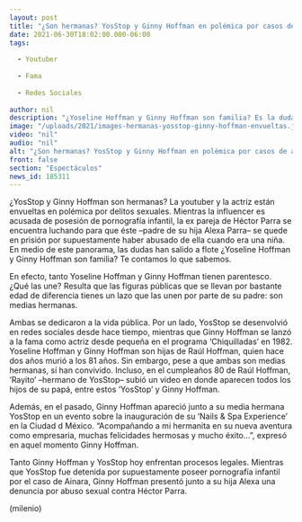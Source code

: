 ```yaml
---
layout: post
title: "¿Son hermanas? YosStop y Ginny Hoffman en polémica por casos de abuso; los lazos que las unen"
date: 2021-06-30T18:02:00.000-06:00
tags:
  
  - Youtuber
  
  - Fama
  
  - Redes Sociales
  
author: nil
description: "¿Yoseline Hoffman y Ginny Hoffman son familia? Es la duda que salió a flote, luego de que se revelara la detención de YosStop. "
image: "/uploads/2021/images-hermanas-yosstop-ginny-hoffman-envueltas.jpg"
video: "nil"
audio: "nil"
alt: "¿Son hermanas? YosStop y Ginny Hoffman en polémica por casos de abuso; los lazos que las unen"
front: false
section: "Espectáculos"
news_id: 185311
---
```


¿YosStop y Ginny Hoffman son hermanas? La youtuber y la actriz están envueltas en polémica por delitos sexuales. Mientras la influencer es acusada de posesión de pornografía infantil, la ex pareja de Héctor Parra se encuentra luchando para que éste –padre de su hija Alexa Parra– se quede en prisión por supuestamente haber abusado de ella cuando era una niña. En medio de este panorama, las dudas han salido a flote ¿Yoseline Hoffman y Ginny Hoffman son familia? Te contamos lo que sabemos. 

En efecto, tanto Yoseline Hoffman y Ginny Hoffman tienen parentesco. ¿Qué las une? Resulta que las figuras públicas que se llevan por bastante edad de diferencia tienes un lazo que las unen por parte de su padre: son medias hermanas. 

Ambas se dedicaron a la vida pública. Por un lado, YosStop se desenvolvió en redes sociales desde hace tiempo, mientras que Ginny Hoffman se lanzó a la fama como actriz desde pequeña en el programa ‘Chiquilladas’ en 1982. 
Yoseline Hoffman y Ginny Hoffman son hijas de Raúl Hoffman, quien hace dos años murió a los 81 años. Sin embargo, pese a que ambas son medias hermanas, sí han convivido. Incluso, en el cumpleaños 80 de Raúl Hoffman, ‘Rayito’ –hermano de YosStop– subió un video en donde aparecen todos los hijos de su papá, entre estos ‘YosStop’ y Ginny Hoffman. 

Además, en el pasado, Ginny Hoffman apareció junto a su media hermana YosStop en un evento sobre la inauguración de su ‘Nails & Spa Experience’ en la Ciudad d México. 
“Acompañando a mi hermanita en su nueva aventura como empresaria, muchas felicidades hermosas y mucho éxito…”, expresó en aquel momento Ginny Hoffman. 

Tanto Ginny Hoffman y YosStop hoy enfrentan procesos legales. Mientras que YosStop fue detenida por supuestamente poseer pornografía infantil por el caso de Ainara, Ginny Hoffman presentó junto a su hija Alexa una denuncia por abuso sexual contra Héctor Parra.

(milenio)